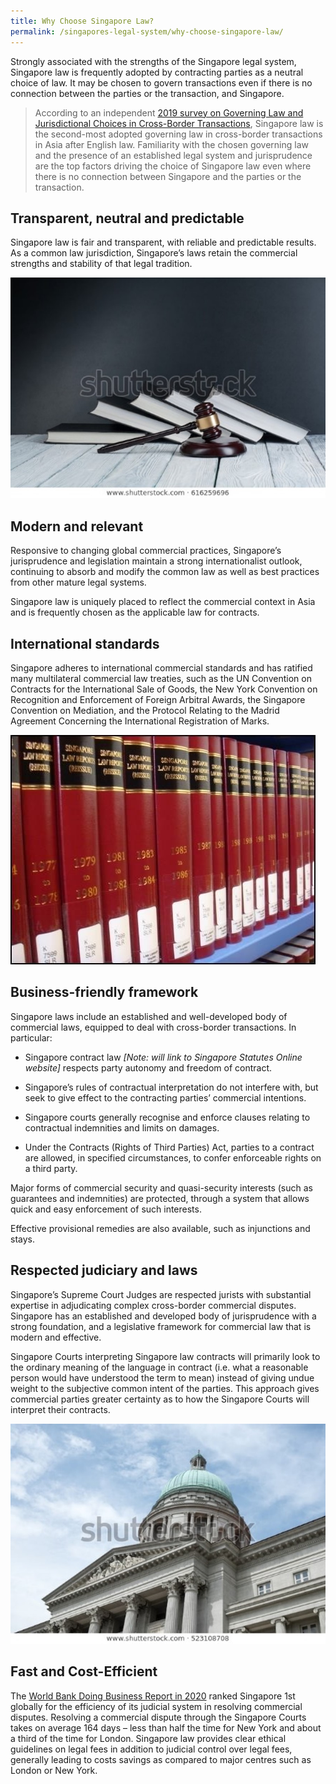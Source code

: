 ```yaml
---
title: Why Choose Singapore Law?
permalink: /singapores-legal-system/why-choose-singapore-law/
---
```

Strongly associated with the strengths of the Singapore legal system, Singapore law is frequently adopted by contracting parties as a neutral choice of law. It may be chosen to govern transactions even if there is no connection between the parties or the transaction, and Singapore.

> According to an independent [2019 survey on Governing Law and Jurisdictional Choices in Cross-Border Transactions](https://www.sal.org.sg/Newsroom/News-Releases/NewsDetails/id/1102), Singapore law is the second-most adopted governing law in cross-border transactions in Asia after English law. Familiarity with the chosen governing law and the presence of an established legal system and jurisprudence are the top factors driving the choice of Singapore law even where there is no connection between Singapore and the parties or the transaction.

## Transparent, neutral and predictable

Singapore law is fair and transparent, with reliable and predictable results. As a common law jurisdiction, Singapore’s laws retain the commercial strengths and stability of that legal tradition.

![mock image](/images/mock-05-why-singapore-law.jpg) 

## Modern and relevant

Responsive to changing global commercial practices, Singapore’s jurisprudence and legislation maintain a strong internationalist outlook, continuing to absorb and modify the common law as well as best practices from other mature legal systems.

Singapore law is uniquely placed to reflect the commercial context in Asia and is frequently chosen as the applicable law for contracts.

## International standards

Singapore adheres to international commercial standards and has ratified many multilateral commercial law treaties, such as the UN Convention on Contracts for the International Sale of Goods, the New York Convention on Recognition and Enforcement of Foreign Arbitral Awards, the Singapore Convention on Mediation, and the Protocol Relating to the Madrid Agreement Concerning the International Registration of Marks.

![mock image](/images/mock-06-why-singapore-law.jpg) 

## Business-friendly framework

Singapore laws include an established and well-developed body of commercial laws, equipped to deal with cross-border transactions. In particular:

- Singapore contract law _[Note: will link to Singapore Statutes Online website]_ respects party autonomy and freedom of contract.

- Singapore’s rules of contractual interpretation do not interfere with, but seek to give effect to the contracting parties’ commercial intentions.

- Singapore courts generally recognise and enforce clauses relating to contractual indemnities and limits on damages.

- Under the Contracts (Rights of Third Parties) Act, parties to a contract are allowed, in specified circumstances, to confer enforceable rights on a third party.

Major forms of commercial security and quasi-security interests (such as guarantees and indemnities) are protected, through a system that allows quick and easy enforcement of such interests.

Effective provisional remedies are also available, such as injunctions and stays.

## Respected judiciary and laws

Singapore’s Supreme Court Judges are respected jurists with substantial expertise in adjudicating complex cross-border commercial disputes. Singapore has an established and developed body of jurisprudence with a strong foundation, and a legislative framework for commercial law that is modern and effective.

Singapore Courts interpreting Singapore law contracts will primarily look to the ordinary meaning of the language in contract (i.e. what a reasonable person would have understood the term to mean) instead of giving undue weight to the subjective common intent of the parties. This approach gives commercial parties greater certainty as to how the Singapore Courts will interpret their contracts.

![mock image of old supreme court building](/images/mock-04-about-singapore.jpg) 

## Fast and Cost-Efficient

The [World Bank Doing Business Report in 2020](https://www.doingbusiness.org/en/ranking) ranked Singapore 1st globally for the efficiency of its judicial system in resolving commercial disputes. Resolving a commercial dispute through the Singapore Courts takes on average 164 days – less than half the time for New York and about a third of the time for London. Singapore law provides clear ethical guidelines on legal fees in addition to judicial control over legal fees, generally leading to costs savings as compared to major centres such as London or New York.
